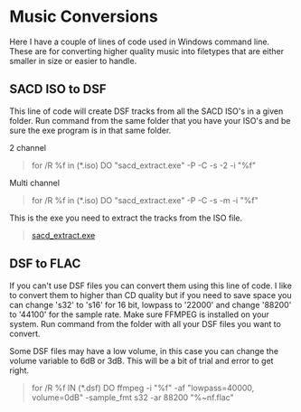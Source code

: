 # Music Conversions
Here I have a couple of lines of code used in Windows command line. These are for converting higher quality music into filetypes that are either smaller in size or easier to handle.

## SACD ISO to DSF
This line of code will create DSF tracks from all the SACD ISO's in a given folder. Run command from the same folder that you have your ISO's and be sure the exe program is in that same folder.

2 channel
> for /R %f in (*.iso) DO "sacd_extract.exe" -P -C -s -2 -i "%f"

Multi channel
> for /R %f in (*.iso) DO "sacd_extract.exe" -P -C -s -m -i "%f"

This is the exe you need to extract the tracks from the ISO file.

> [sacd_extract.exe](http://sacd-ripper.github.io/)

## DSF to FLAC

If you can't use DSF files you can convert them using this line of code. I like to convert them to higher than CD quality but if you need to save space you can change 's32' to 's16' for 16 bit, lowpass to '22000' and change '88200' to '44100' for the sample rate. Make sure FFMPEG is installed on your system. Run command from the folder with all your DSF files you want to convert.

Some DSF files may have a low volume, in this case you can change the volume variable to 6dB or 3dB. This will be a bit of trial and error to get right.

> for /R %f IN (*.dsf) DO ffmpeg -i "%f" -af "lowpass=40000, volume=0dB" -sample_fmt s32 -ar 88200 "%~nf.flac"
